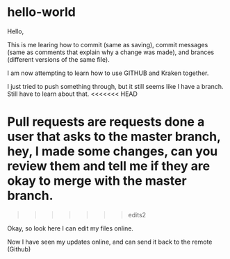 # hello-world

Hello,

This is me learing how to commit (same as saving), commit messages (same as comments that explain why a change was made), and brances (different versions of the same file).

I am now attempting to learn how to use GITHUB and Kraken together.

I just tried to push something through, but it still seems like I have a branch. Still have to learn about that. 
<<<<<<< HEAD

Pull requests are requests done a user that asks to the master branch, hey, I made some changes, can you review them and tell me if they are okay to merge with the master branch. 
=======
>>>>>>> edits2

Okay, so look here I can edit my files online.

Now I have seen my updates online, and can send it back to the remote (Github)

